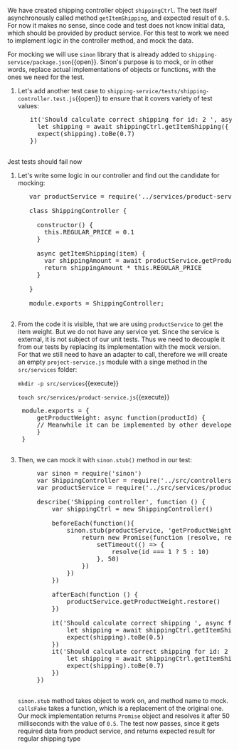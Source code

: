 We have created shipping controller object `shippingCtrl`. The test itself asynchronously called method `getItemShipping`, and expected result of `0.5`. For now it makes no sense, since code and test does not know initial data, which should be provided by product service. For this test to work we need to implement logic in the controller method, and mock the data.

For mocking we will use `sinon` library that is already added to `shipping-service/package.json`{{open}}. Sinon's purpose is to mock, or in other words, replace actual implementations of objects or functions, with the ones we need for the test.

1. Let's add another test case to `shipping-service/tests/shipping-controller.test.js`{{open}} to ensure that it covers variety of test values:

  <pre class="file hljs js" data-target="clipboard">
      it('Should calculate correct shipping for id: 2 ', async function () {
        let shipping = await shippingCtrl.getItemShipping({ id: 2, type: 'standard' })
        expect(shipping).toBe(0.7)
      })
  </pre>

Jest tests should fail now

1. Let's write some logic in our controller and find out the candidate for mocking:

    <pre class="file hljs js" data-filename="shipping-service/src/controllers/shipping-controller.js" data-target="replace">
      var productService = require('../services/product-service')

      class ShippingController {

        constructor() {
          this.REGULAR_PRICE = 0.1
        }

        async getItemShipping(item) {
          var shippingAmount = await productService.getProductWeight(item.id)
          return shippingAmount * this.REGULAR_PRICE
        }

      }

      module.exports = ShippingController;
    </pre>

1. From the code it is visible, that we are using `productService` to get the item weight. But we do not have any service yet. Since the service is external, it is not subject of our unit tests. Thus we need to decouple it from our tests by replacing its implementation with the mock version. For that we still need to have an adapter to call, therefore we will create an empty `project-service.js` module with a singe method in the `src/services` folder:

    `mkdir -p src/services`{{execute}}

    `touch src/services/product-service.js`{{execute}}

    <pre class="file hljs js" data-filename="shipping-service/src/services/product-service.js" data-target="replace">
    module.exports = {
        getProductWeight: async function(productId) {
        // Meanwhile it can be implemented by other developers
        }
    }
    </pre>

1. Then, we can mock it with `sinon.stub()` method in our test:

    <pre class="file hljs js" data-filename="shipping-service/tests/shipping-controller.test.js" data-target="replace">
        var sinon = require('sinon')
        var ShippingController = require('../src/controllers/shipping-controller')
        var productService = require('../src/services/product-service')

        describe('Shipping controller', function () {
            var shippingCtrl = new ShippingController()

            beforeEach(function(){
                sinon.stub(productService, 'getProductWeight').callsFake(async function(id) {
                    return new Promise(function (resolve, reject) {
                        setTimeout(() => {
                            resolve(id === 1 ? 5 : 10)
                        }, 50)
                    })
                })
            })

            afterEach(function () {
                productService.getProductWeight.restore()
            })

            it('Should calculate correct shipping ', async function () {
                let shipping = await shippingCtrl.getItemShipping({ id: 1, type: 'standard' })
                expect(shipping).toBe(0.5)
            })
            it('Should calculate correct shipping for id: 2 ', async function () {
                let shipping = await shippingCtrl.getItemShipping({ id: 2, type: 'standard' })
                expect(shipping).toBe(0.7)
            })
        })
    </pre>

   `sinon.stub` method takes object to work on, and method name to mock. `callsFake` takes a function, which is a replacement of the original one.
   Our mock implementation returns `Promise` object and resolves it after 50 milliseconds with the value of `0.5`. The test now passes, since it gets required data from product service, and returns expected result for regular shipping type
